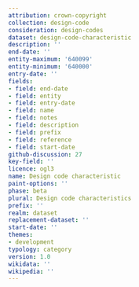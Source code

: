 ```yaml
---
attribution: crown-copyright
collection: design-code
consideration: design-codes
dataset: design-code-characteristic
description: ''
end-date: ''
entity-maximum: '640099'
entity-minimum: '640000'
entry-date: ''
fields:
- field: end-date
- field: entity
- field: entry-date
- field: name
- field: notes
- field: description
- field: prefix
- field: reference
- field: start-date
github-discussion: 27
key-field: ''
licence: ogl3
name: Design code characteristic
paint-options: ''
phase: beta
plural: Design code characteristics
prefix: ''
realm: dataset
replacement-dataset: ''
start-date: ''
themes:
- development
typology: category
version: 1.0
wikidata: ''
wikipedia: ''
---
```

